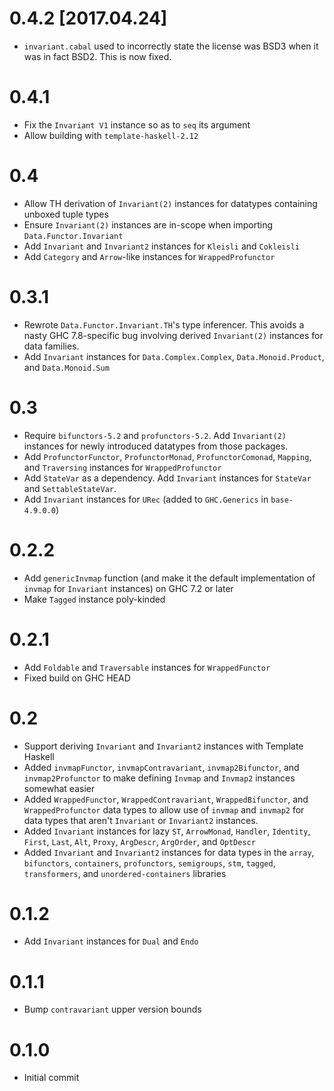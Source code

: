 # 0.4.2 [2017.04.24]
* `invariant.cabal` used to incorrectly state the license was BSD3 when it was
  in fact BSD2. This is now fixed.

# 0.4.1
* Fix the `Invariant V1` instance so as to `seq` its argument
* Allow building with `template-haskell-2.12`

# 0.4
* Allow TH derivation of `Invariant(2)` instances for datatypes containing
  unboxed tuple types
* Ensure `Invariant(2)` instances are in-scope when importing
  `Data.Functor.Invariant`
* Add `Invariant` and `Invariant2` instances for `Kleisli` and `Cokleisli`
* Add `Category` and `Arrow`-like instances for `WrappedProfunctor`

# 0.3.1
* Rewrote `Data.Functor.Invariant.TH`'s type inferencer. This avoids a nasty
  GHC 7.8-specific bug involving derived `Invariant(2)` instances for data
  families.
* Add `Invariant` instances for `Data.Complex.Complex`, `Data.Monoid.Product`,
  and `Data.Monoid.Sum`

# 0.3
* Require `bifunctors-5.2` and `profunctors-5.2`. Add `Invariant(2)` instances
  for newly introduced datatypes from those packages.
* Add `ProfunctorFunctor`, `ProfunctorMonad`, `ProfunctorComonad`, `Mapping`,
  and `Traversing` instances for `WrappedProfunctor`
* Add `StateVar` as a dependency. Add `Invariant` instances for `StateVar` and
  `SettableStateVar`.
* Add `Invariant` instances for `URec` (added to `GHC.Generics` in
  `base-4.9.0.0`)

# 0.2.2
* Add `genericInvmap` function (and make it the default implementation of
  `invmap` for `Invariant` instances) on GHC 7.2 or later
* Make `Tagged` instance poly-kinded

# 0.2.1
* Add `Foldable` and `Traversable` instances for `WrappedFunctor`
* Fixed build on GHC HEAD

# 0.2
* Support deriving `Invariant` and `Invariant2` instances with Template Haskell
* Added `invmapFunctor`, `invmapContravariant`, `invmap2Bifunctor`, and
  `invmap2Profunctor` to make defining `Invmap` and `Invmap2` instances
  somewhat easier
* Added `WrappedFunctor`, `WrappedContravariant`, `WrappedBifunctor`, and
  `WrappedProfunctor` data types to allow use of `invmap` and `invmap2` for
  data types that aren't `Invariant` or `Invariant2` instances.
* Added `Invariant` instances for lazy `ST`, `ArrowMonad`, `Handler`,
  `Identity`, `First`, `Last`, `Alt`, `Proxy`, `ArgDescr`, `ArgOrder`, and
  `OptDescr`
* Added `Invariant` and `Invariant2` instances for data types in the `array`,
  `bifunctors`, `containers`, `profunctors`, `semigroups`, `stm`, `tagged`,
  `transformers`, and `unordered-containers` libraries

# 0.1.2
* Add `Invariant` instances for `Dual` and `Endo`

# 0.1.1
* Bump `contravariant` upper version bounds

# 0.1.0
* Initial commit
